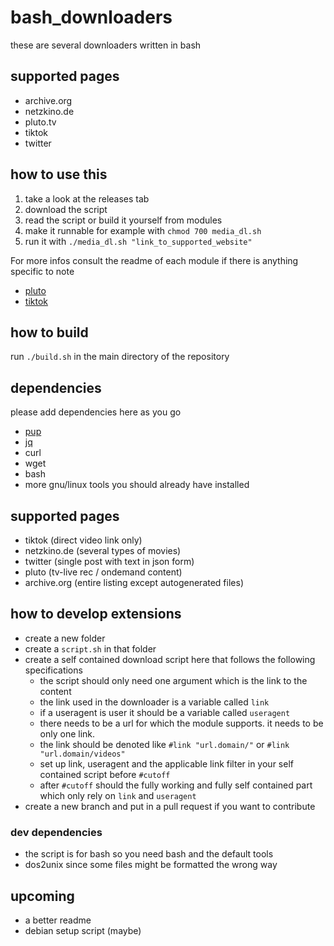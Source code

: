 # bash_downloaders

these are several downloaders written in bash

## supported pages

-   archive.org
-   netzkino.de
-   pluto.tv
-   tiktok
-   twitter

## how to use this

1. take a look at the releases tab
2. download the script
3. read the script or build it yourself from modules
4. make it runnable for example with `chmod 700 media_dl.sh`
5. run it with `./media_dl.sh "link_to_supported_website"`

For more infos consult the readme of each module if there is anything specific to note

-   [pluto](./pluto/readme.md)
-   [tiktok](./tiktok/readme.md)

## how to build

run `./build.sh` in the main directory of the repository

## dependencies

please add dependencies here as you go

-   [pup](https://github.com/ericchiang/pup)
-   [jq](https://github.com/stedolan/jq)
-   curl
-   wget
-   bash
-   more gnu/linux tools you should already have installed

## supported pages

-   tiktok (direct video link only)
-   netzkino.de (several types of movies)
-   twitter (single post with text in json form)
-   pluto (tv-live rec / ondemand content)
-   archive.org (entire listing except autogenerated files)

## how to develop extensions

-   create a new folder
-   create a `script.sh` in that folder
-   create a self contained download script here that follows the following specifications
    -   the script should only need one argument which is the link to the content
    -   the link used in the downloader is a variable called `link`
    -   if a useragent is user it should be a variable called `useragent`
    -   there needs to be a url for which the module supports. it needs to be only one link.
    -   the link should be denoted like `#link "url.domain/"` or `#link "url.domain/videos"`
    -   set up link, useragent and the applicable link filter in your self contained script before `#cutoff`
    -   after `#cutoff` should the fully working and fully self contained part which only rely on `link` and `useragent`
-   create a new branch and put in a pull request if you want to contribute

### dev dependencies

-   the script is for bash so you need bash and the default tools
-   dos2unix since some files might be formatted the wrong way

## upcoming

-   a better readme
-   debian setup script (maybe)

